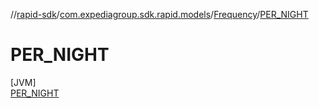 //[rapid-sdk](../../../../index.md)/[com.expediagroup.sdk.rapid.models](../../index.md)/[Frequency](../index.md)/[PER_NIGHT](index.md)

# PER_NIGHT

[JVM]\
[PER_NIGHT](index.md)
